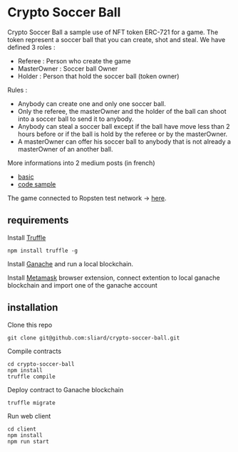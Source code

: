 # Crypto Soccer Ball

Crypto Soccer Ball a sample use of NFT token ERC-721 for a game. The token represent a soccer ball that you can create, shot and steal. We have defined 3 roles :
* Referee : Person who create the game
* MasterOwner : Soccer ball Owner
* Holder : Person that hold the soccer ball (token owner)

Rules :
* Anybody can create one and only one soccer ball.
* Only the referee, the masterOwner and the holder of the ball can shoot into a soccer ball to send it to anybody.
* Anybody can steal a soccer ball except if the ball have move less than 2 hours before or if the ball is hold by the referee or by the masterOwner.
* A masterOwner can offer his soccer ball to anybody that is not already a masterOwner of an another ball.

More informations into 2 medium posts (in french)
* [basic](https://sliard.medium.com/jai-achet%C3%A9-un-chat-virtuel-66433db06b53)
* [code sample](https://sliard.medium.com/nft-et-football-e9885a6481d6)

The game connected to Ropsten test network -> [here](https://liard.me/crypto-soccer-ball/).

## requirements

Install [Truffle](https://www.trufflesuite.com/truffle)

    npm install truffle -g

Install [Ganache](https://www.trufflesuite.com/ganache) and run a local blockchain.

Install [Metamask](https://metamask.io/) browser extension, connect extention to local ganache blockchain and import one of the ganache account

## installation

Clone this repo

    git clone git@github.com:sliard/crypto-soccer-ball.git

Compile contracts

    cd crypto-soccer-ball
    npm install
    truffle compile

Deploy contract to Ganache blockchain

    truffle migrate

Run web client

    cd client
    npm install
    npm run start